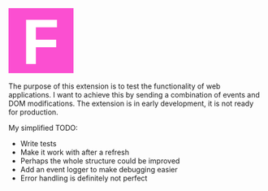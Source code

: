 ![icon](https://github.com/aqbifzl/fuzzew/blob/master/public/icon/128.png)

The purpose of this extension is to test the functionality of web applications. I want to achieve this by sending a combination of events and DOM modifications.
The extension is in early development, it is not ready for production.

My simplified TODO:
- Write tests
- Make it work with after a refresh
- Perhaps the whole structure could be improved
- Add an event logger to make debugging easier
- Error handling is definitely not perfect
